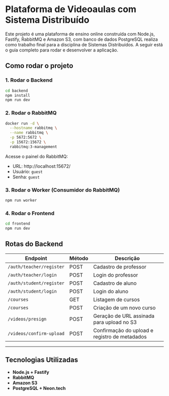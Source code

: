 # Plataforma de Videoaulas com Sistema Distribuído

Este projeto é uma plataforma de ensino online construída com Node.js, Fastify, RabbitMQ e Amazon S3, com banco de dados PostgreSQL realiza como trabalho final para a disciplina de Sistemas Distribuídos. A seguir está o guia completo para rodar e desenvolver a aplicação.

## Como rodar o projeto

### 1. Rodar o Backend
```bash
cd backend
npm install
npm run dev
```

### 2. Rodar o RabbitMQ
```bash
docker run -d \
  --hostname rabbitmq \
  --name rabbitmq \
  -p 5672:5672 \
  -p 15672:15672 \
  rabbitmq:3-management
```
Acesse o painel do RabbitMQ:
- URL: http://localhost:15672/
- Usuário: `guest`
- Senha: `guest`

### 3. Rodar o Worker (Consumidor do RabbitMQ)
```bash
npm run worker
```

### 4. Rodar o Frontend
```bash
cd frontend
npm run dev
```

## Rotas do Backend

| Endpoint                     | Método | Descrição                                      |
|-----------------------------|--------|------------------------------------------------|
| `/auth/teacher/register`    | POST   | Cadastro de professor                          |
| `/auth/teacher/login`       | POST   | Login do professor                             |
| `/auth/student/register`    | POST   | Cadastro de aluno                              |
| `/auth/student/login`       | POST   | Login do aluno                                 |
| `/courses`                  | GET    | Listagem de cursos                             |
| `/courses`                  | POST   | Criação de um novo curso                       |
| `/videos/presign`           | POST   | Geração de URL assinada para upload no S3      |
| `/videos/confirm-upload`    | POST   | Confirmação do upload e registro de metadados  |

---

## Tecnologias Utilizadas
- **Node.js + Fastify**
- **RabbitMQ**
- **Amazon S3**
- **PostgreSQL + Neon.tech**
